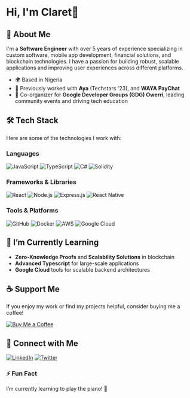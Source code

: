 # Hi, I'm Claret👋

## 🚀 About Me

I'm a **Software Engineer** with over 5 years of experience specializing in custom software, mobile app development, financial solutions, and blockchain technologies. I have a passion for building robust, scalable applications and improving user experiences across different platforms.

- 🌍 Based in Nigeria
- 💼 Previously worked with **Aya** (Techstars '23), and **WAYA PayChat**
- 🎤 Co-organizer for **Google Developer Groups (GDG) Owerri**, leading community events and driving tech education

## 🛠 Tech Stack

Here are some of the technologies I work with:

### Languages
![JavaScript](https://img.shields.io/badge/JavaScript-F7DF1E?style=flat-square&logo=javascript&logoColor=black)
![TypeScript](https://img.shields.io/badge/TypeScript-007ACC?style=flat-square&logo=typescript&logoColor=white)
![C#](https://img.shields.io/badge/C%23-239120?style=flat-square&logo=c-sharp&logoColor=white)
![Solidity](https://img.shields.io/badge/Solidity-363636?style=flat-square&logo=solidity&logoColor=white)

### Frameworks & Libraries
![React](https://img.shields.io/badge/React-61DAFB?style=flat-square&logo=react&logoColor=black)
![Node.js](https://img.shields.io/badge/Node.js-339933?style=flat-square&logo=node-dot-js&logoColor=white)
![Express.js](https://img.shields.io/badge/Express.js-404D59?style=flat-square)
![React Native](https://img.shields.io/badge/React%20Native-20232A?style=flat-square&logo=react&logoColor=61DAFB)

### Tools & Platforms
![GitHub](https://img.shields.io/badge/GitHub-181717?style=flat-square&logo=github)
![Docker](https://img.shields.io/badge/Docker-2496ED?style=flat-square&logo=docker&logoColor=white)
![AWS](https://img.shields.io/badge/AWS-232F3E?style=flat-square&logo=amazon-aws)
![Google Cloud](https://img.shields.io/badge/Google%20Cloud-4285F4?style=flat-square&logo=google-cloud&logoColor=white)

## 🌱 I’m Currently Learning

- **Zero-Knowledge Proofs** and **Scalability Solutions** in blockchain
- **Advanced Typescript** for large-scale applications
- **Google Cloud** tools for scalable backend architectures

## ☕ Support Me

If you enjoy my work or find my projects helpful, consider buying me a coffee!

[![Buy Me a Coffee](https://img.shields.io/badge/Buy%20Me%20A%20Coffee-%23FFDD00.svg?style=flat-square&logo=buy-me-a-coffee&logoColor=black)](https://www.buymeacoffee.com/claretnnamocha)

## 🔗 Connect with Me

[![LinkedIn](https://img.shields.io/badge/LinkedIn-%230077B5.svg?style=flat-square&logo=linkedin&logoColor=white)](https://linkedin.com/in/claretnnamocha)
[![Twitter](https://img.shields.io/badge/Twitter-%231DA1F2.svg?style=flat-square&logo=twitter&logoColor=white)](https://twitter.com/claretnnamocha)

### ⚡ Fun Fact

I’m currently learning to play the piano! 🎹
